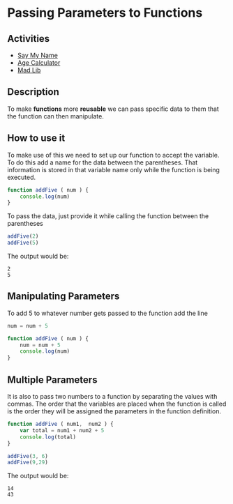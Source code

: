 # Passing Parameters to Functions

## Activities

-  [Say My Name](https://github.com/danleavitt0/codecamp-examples/tree/master/passingParameters/examples/sayMyName)
-  [Age Calculator](https://github.com/danleavitt0/codecamp-examples/tree/master/passingParameters/examples/ageCalculator)
-  [Mad Lib](https://github.com/danleavitt0/codecamp-examples/tree/master/passingParameters/examples/madLib)

## Description

To make **functions** more **reusable** we can pass specific data to them that the function can then manipulate.

## How to use it

To make use of this we need to set up our function to accept the variable. To do this add a
name for the data between the parentheses. That information is stored in that variable name only while the function is
being executed.

```js
function addFive ( num ) {
	console.log(num)
}
```

To pass the data, just provide it while calling the function between the parentheses
```js
addFive(2)
addFive(5)
```

The output would be:
```
2
5
```

## Manipulating Parameters

To add 5 to whatever number gets passed to the function add the line

```js
num = num + 5
```
```js
function addFive ( num ) {
	num = num + 5
	console.log(num)
}
```
## Multiple Parameters

It is also to pass two numbers to a function by separating the values with commas. The order that the variables are placed when the function is called is the order they will be assigned the parameters in the function definition.
```js
function addFive ( num1,  num2 ) {
	var total = num1 + num2 + 5
	console.log(total)
}

addFive(3, 6)
addFive(9,29)
```
The output would be:
```
14
43
```
